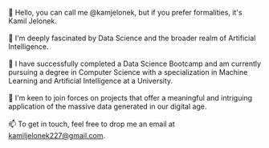 👋 Hello, you can call me @kamjelonek, but if you prefer formalities, it's Kamil Jelonek.  
<br />
👀 I'm deeply fascinated by Data Science and the broader realm of Artificial Intelligence.  
<br />
🌱 I have successfully completed a Data Science Bootcamp and am currently pursuing a degree in Computer Science with a specialization in Machine Learning and Artificial Intelligence at a University.  
<br />
💞️ I'm keen to join forces on projects that offer a meaningful and intriguing application of the massive data generated in our digital age.  
<br />
📫 To get in touch, feel free to drop me an email at kamiljelonek227@gmail.com.

